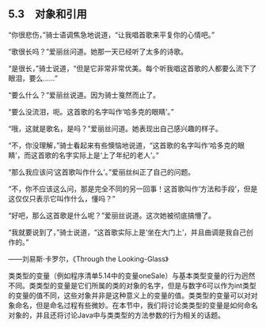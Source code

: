    

## 5.3　对象和引用

“你很悲伤，”骑士语调焦急地说道，“让我唱首歌来平复你的心情吧。”

“歌很长吗？”爱丽丝问道。她那一天已经听了太多的诗歌。

“是很长，”骑士说道，“但是它非常非常优美。每个听我唱这首歌的人都要么流下了眼泪，要么……”

“要么什么？”爱丽丝说道。因为骑士戛然而止了。

“要么没流泪，呃。这首歌的名字叫作‘哈多克的眼睛’。”

“哦，这就是歌名，是吗？”爱丽丝问道。她表现出自己感兴趣的样子。

“不，你没理解，”骑士看起来有些懊恼地说道，“这首歌的名字叫作‘哈多克的眼睛’，而这首歌的名字实际上是‘上了年纪的老人’。”

“那么我应该问‘这首歌叫作什么’。”爱丽丝纠正了自己的问题。

“不，你不应该这么问，那是完全不同的另一回事！这首歌叫作‘方法和手段’，但是这仅仅只表示它叫作什么，懂吗？”

“好吧，那么这首歌是什么呢？”爱丽丝说道。这次她被彻底搞懵了。

“我就要说到了，”骑士说道，“这首歌实际上是‘坐在大门上’，并且曲调是我自己创作的。”

——刘易斯·卡罗尔，《Through the Looking-Glass》

类类型的变量（例如程序清单5.14中的变量oneSale）与基本类型变量的行为迥然不同。类类型的变量是它们所属的类的对象的名字，但是与数字6可以作为int类型的变量的值不同，这些对象并非是这种意义上的变量的值。类类型的变量可以对对象命名，但是命名过程有些微妙。在本节中，我们将讨论类类型的变量是如何命名对象的，并且还将讨论Java中与类类型的方法参数的行为相关的话题。